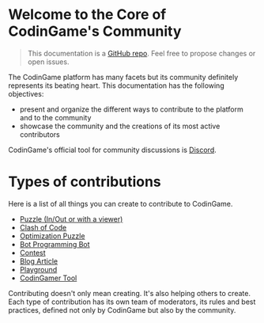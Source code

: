 # Welcome to the Core of CodinGame's Community

> This documentation is a [GitHub repo](https://github.com/2StepsFr0mHell/playground-fps9ganj). Feel free to propose changes or open issues.

The CodinGame platform has many facets but its community definitely represents its beating heart. This documentation has the following objectives:

- present and organize the different ways to contribute to the platform and to the community
- showcase the community and the creations of its most active contributors

CodinGame's official tool for community discussions is [Discord](https://discordapp.com/invite/PTYt3K8).

# Types of contributions

Here is a list of all things you can create to contribute to CodinGame.

- [Puzzle (In/Out or with a viewer)](pages/types/puzzle.md)
- [Clash of Code](pages/types/coc.md)
- [Optimization Puzzle](pages/types/opti.md)
- [Bot Programming Bot](pages/types/ai.md)
- [Contest](pages/types/contest.md)
- [Blog Article](pages/types/blog.md)
- [Playground](pages/types/playground.md)
- [CodinGamer Tool](pages/types/tool.md)

Contributing doesn't only mean creating. It's also helping others to create. Each type of contribution has its own team of moderators, its rules and best practices, defined not only by CodinGame but also by the community.
